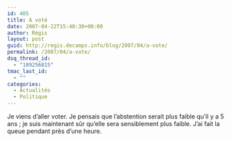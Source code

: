 ```yaml
---
id: 405
title: A voté
date: 2007-04-22T15:40:30+00:00
author: Régis
layout: post
guid: http://regis.decamps.info/blog/2007/04/a-vote/
permalink: /2007/04/a-vote/
dsq_thread_id:
  - "189256815"
tmac_last_id:
  - ""
categories:
  - Actualités
  - Politique
---
```

Je viens d&rsquo;aller voter. Je pensais que l&rsquo;abstention serait plus faible qu&rsquo;il y a 5 ans ; je suis maintenant sûr qu&rsquo;elle sera sensiblement plus faible. J&rsquo;ai fait la queue pendant près d&rsquo;une heure.
